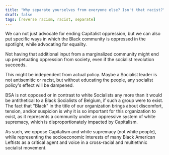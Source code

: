```yaml
---
title: "Why separate yourselves from everyone else? Isn't that racist?"
draft: false
tags: [reverse racism, racist, separate]
---
```


We can not just advocate for ending Capitalist oppression, but we can also put specific ways in which the Black community is oppressed in the spotlight, while advocating for equality.  
  
Not having that additional input from a marginalized community might end up perpetuating oppression from society, even if the socialist revolution succeeds.  
  
This might be independent from actual policy. Maybe a Socialist leader is not antisemitic or racist, but without educating the people, any socialist policy's effect will be dampened.  
  
BSA is not opposed or in contrast to white Socialists any more than it would be antithetical to a Black Socialists of Belgium, if such a group were to exist. The fact that "Black" in the title of our organization brings about discomfort, tension, and/or suspicion is why it is so important for this organization to exist, as it represents a community under an oppressive system of white supremacy, which is disproportionately impacted by Capitalism.  
  
As such, we oppose Capitalism and white supremacy (not white people), while representing the socioeconomic interests of many Black American Leftists as a critical agent and voice in a cross-racial and multiethnic socialist movement.

